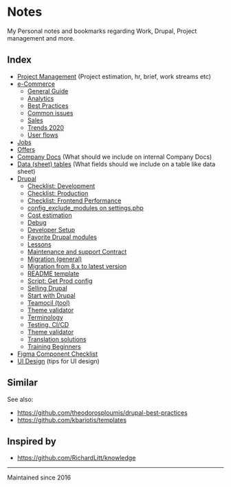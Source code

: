 # Notes

My Personal notes and bookmarks regarding Work, Drupal, Project management and more.

## Index

- [Project Management](pm.md) (Project estimation, hr, brief, work streams etc)
- [e-Commerce](commerce)
  - [General Guide](commerce/general.md)
  - [Analytics](commerce/analytics.md)
  - [Best Practices](commerce/best_practices.md)
  - [Common issues](commerce/issues.md)
  - [Sales](commerce/sales.md)
  - [Trends 2020](commerce/trends.md)
  - [User flows](commerce/flows.md)
- [Jobs](jobs.md)
- [Offers](offers.md)
- [Company Docs](docs.md) (What should we include on internal Company Docs)
- [Data (sheet) tables](data.md) (What fields should we include on a table like data sheet)
- [Drupal](drupal)
  - [Checklist: Development](drupal/checklist-development.md)
  - [Checklist: Production](drupal/checklist-production.md)
  - [Checklist: Frontend Performance](drupal/checklist-frontend-performance.md)
  - [config_exclude_modules on settings.php](drupal/config-exclude-modules.md)
  - [Cost estimation](drupal/cost.md)
  - [Debug](drupal/debug)
  - [Developer Setup](drupal/developer-setup.md)
  - [Favorite Drupal modules](drupal/favorites.md)
  - [Lessons](drupal/lessons.md)
  - [Maintenance and support Contract](drupal/contract.md)
  - [Migration (general)](drupal/migration.md)
  - [Migration from 8.x to latest version](drupal/migration-8-plus.md)
  - [README template](drupal/readme-template.md)
  - [Script: Get Prod config](drupal/script-get-prod-config.md)
  - [Selling Drupal](drupal/selling-drupal)
  - [Start with Drupal](drupal/start-drupal.md)
  - [Teamocil (tool)](drupal/teamocil.md)
  - [Theme validator](drupal/theme-validator.md)
  - [Terminology](drupal/terminology.md)
  - [Testing, CI/CD](drupal/testing)
  - [Theme validator](drupal/theme-validator.md)
  - [Translation solutions](drupal/translations.md)
  - [Training Beginners](drupal/training-beginners.md)
- [Figma Component Checklist](design/figma)
- [UI Design](design/ui) (tips for UI design)

## Similar

See also:

- <https://github.com/theodorosploumis/drupal-best-practices>
- <https://github.com/kbariotis/templates>

## Inspired by

- <https://github.com/RichardLitt/knowledge>

---

Maintained since 2016
